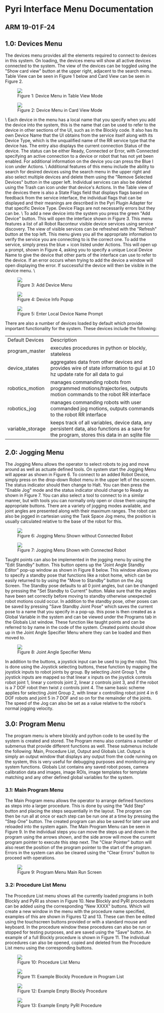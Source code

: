 

# Pyri Interface Menu Documentation


## ARM 19-01 F-24



## 1.0: Devices Menu


The devices menu provides all the elements required to connect to devices in this system. On loading, the devices menu will show all active devices connected to the system. The view
of the devices can be toggled using the "Show card view" button at the upper right, adjacent to the search menu. Table View can be seen in Figure 1 below and Card View can be seen in Figure 2.


<figure><img src="figures/pyri_software_architecture/devicemenutableview.png"><figcaption>Figure 1: Device Menu in Table View Mode</figcaption></figure>


<figure><img src="figures/pyri_software_architecture/devicemenucardview.png"><figcaption>Figure 2: Device Menu in Card View Mode</figcaption></figure>
\
Each device in the menu has a local name that you specify when you add the device into the system, this is the name that can be used to refer to the device in other sections of the UI, such as in the Blockly code. It also has its own Device Name that the UI obtains from the service itself along with its Device Type, which is the unqualified name of the RR service type that the device has. The entry also displays the current connection Status of the device. The status can be either Ready, Connected or Error, with Connected specifying an active connection to a device or robot that has not yet been enabled. For additional information on the device you can press the Blue I icon under Actions.  \ 
Additional features of this menu include the ability to search for desired devices using the search menu in the upper right and also select multiple devices and delete them using the "Remove Selected Devices" button in the upper left. Individual services can also be deleted using the Trash can icon under that device's Actions. In the Table view of the devices there is also a State Flags field that displays flags based on feedback from the service interface, the individual flags that can be displayed and their meanings are described in the Pyri Plugin Adapter for that specific Device Type. Device Flags are not necessarily errors but they can be.   \
To add a new device into the system you press the green "Add Device" button. This will open the interface shown in Figure 3. This menu features a list of all Robot Raconteur visible device services using service discovery. The view of visible services can be refreshed with the "Refresh" button at the top left. This menu gives you all the appropriate information to verify the service you are connecting to is the correct one. To add the service, simply press the blue + icon listed under Actions. This will open up a prompt, shown in Figure 4, asking you to specify a unique Local Device Name to give the device that other parts of the interface can use to refer to the device. If an error occurs when trying to add the device a window will open displaying the error. If successful the device will then be visible in the device menu.  \


<figure><img src="figures/pyri_software_architecture/adddevice.png"><figcaption>Figure 3: Add Device Menu</figcaption></figure>

<figure><img src="figures/pyri_software_architecture/deviceinfo.png"><figcaption>Figure 4: Device Info Popup</figcaption></figure>

<figure><img src="figures/pyri_software_architecture/enterdevicename.png"><figcaption>Figure 5: Enter Local Device Name Prompt</figcaption></figure>

There are also a number of devices loaded by default which provide important functionality for the system. These devices include the following:
<table>
  <tr>
   <td>Default Devices
   </td>
   <td>Description
    </td>
  </tr>
  <tr>
   <td>program_master
   </td>
   <td>executes procedures in python or blockly, stateless
   </td>
   
  </tr>
  <tr>
   <td>device_states
   </td>
   <td>aggregates data from other devices and provides wire of state information to gui at 10 hz update rate for all data to gui
   </td>
   
  </tr>
    <tr>
   <td>robotics_motion
   </td>
   <td>manages commanding robots from programmed motions/trajectories, outputs motion commands to the robot RR interface
   </td>
   
  </tr>
    <tr>
   <td>robotics_jog
   </td>
   <td>manages commanding robots with user commanded jog motions, outputs commands to the robot RR interface
   </td>
   
  </tr>
    <tr>
   <td>variable_storage
   </td>
   <td>keeps track of all variables, device data, any persistent data, also functions as a save for the program, stores this data in an sqlite file
   </td>
   
  </tr>
</table>

## 2.0: Jogging Menu

The Jogging Menu allows the operator to select robots to jog and move around as well as actuate defined tools. On system start the Jogging Menu will appear as shown in Figure 6. To connect to an added Robot Device, simply press on the drop-down Robot menu in the upper left of the screen. The status indicator should then change to Halt. You can then press the "Enable Jog" mode and the status indicator should change to Ready as shown in Figure 7. You can also select a tool to connect to in a similar manner, but with tools you can normally only open or close them using the appropriate buttons. There are a variety of jogging modes available, and joint angles are presented along with their maximum ranges. The robot can also be jogged in cartesian using the Task Space Jog menu, the position is usually calculated relative to the base of the robot for this. 


<figure><img src="figures/pyri_software_architecture/erroredjogmenu.png"><figcaption>Figure 6: Jogging Menu Shown without Connected Robot</figcaption></figure>

<figure><img src="figures/pyri_software_architecture/jogmenu.PNG"><figcaption>Figure 7: Jogging Menu Shown with Connected Robot</figcaption></figure>

Taught points can also be implemented in the jogging menu by using the "Edit Standby" button. This button opens up the "Joint Angle Standby Editor" pop-up window as shown in Figure 8 below. This window allows you to specify a standby pose that functions like a robot home, which can be easily returned to by using the "Move to Standby" button on the Jog Screen. The Standby pose defaults to all 0 joint angles, but can be changed by pressing the "Set Standby to Current" button. Make sure that the angles have been set correctly before moving to standby otherwise unexpected robot motions could occur. In addition to the standby pose, other poses can be saved by pressing "Save Standby Joint Pose" which saves the current pose to a name that you specify in a pop-up. this pose is then created as a Global Variable in the system and can be viewed under the Programs tab in the Globals List window. These function like taught points and can be referred to by name in the code of the system. Created points should show up in the Joint Angle Specifier Menu where they can be loaded and then moved to. 

<figure><img src="figures/pyri_software_architecture/angleeditor.PNG"><figcaption>Figure 8: Joint Angle Specifier Menu</figcaption></figure>

In addition to the buttons, a joystick input can be used to jog the robot. This is done using the Joystick selecting buttons, these function by mapping the joystick inputs to robot joints by group. By selecting Joint Group 1, the joystick inputs are mapped so that linear x inputs on the joystick controls robot joint 1, linear y controls joint 2, linear z controls joint 3, and if the robot is a 7 DOF robot then twist z controls joint 4. The same basic scheme applies for selecting Joint Group 2, with linear x controlling robot joint 4 in 6 DOF robots and joint 5 in 7 DOF and so on for the remainder of the joints. The speed of the Jog can also be set as a value relative to the robot's normal jogging velocity.




## 3.0: Program Menu

The program menu is where blockly and python code to be used by the system is created and stored. The Program menu also contains a number of submenus that provide different functions as well. These submenus include the following: Main, Procedure List, Output and Globals List. Output is simply an output window that displays any output from the code running on the system, this is very useful for debugging purposes and monitoring any system functions. Globals List contains any saved robot poses, camera calibration data and images, image ROIs, image templates for template matching and any other defined global variables for the system. 

### 3.1: Main Program Menu

The Main Program menu allows the operator to arrange defined functions as steps into a larger procedure. This is done by using the "Add Step" button and placing the steps sequentially in the layout. The program can then be run all at once or each step can be run one at a time by pressing the "Step One" button. The created program can also be saved for later use and reloaded into the system again. The Main Program Menu can be seen in Figure 9. In the individual steps you can move the steps up and down in the program using the arrows shown, and the side arrow will move the current program pointer to execute this step next. The "Clear Pointer" button will also reset the position of the program pointer to the start of the program. Errors in the system can also be cleared using the "Clear Errors" button to proceed with operations.

<figure><img src="figures/pyri_software_architecture/programmenu.PNG"><figcaption>Figure 9: Program Menu Main Run Screen</figcaption></figure>

### 3.2: Procedure List Menu

The Procedure List menu shows all the currently loaded programs in both Blockly and PyRI as shown in Figure 10. New Blockly and PyRI procedures can be added using the corresponding "New XXXX" buttons. Which will create a new window in the menu with the procedure name specified, examples of this are shown in Figures 12 and 13. These can then be edited using the touchscreen buttons provided or with a standard mouse and keyboard. In the procedure window these procedures can also be run or stopped for testing purposes, and are saved using the "Save" button. An example of a full Blockly procedure is shown in Figure 11. The individual procedures can also be opened, copied and deleted from the Procedure List menu using the corresponding buttons.

<figure><img src="figures/pyri_software_architecture/procedurelist.PNG"><figcaption>Figure 10: Procedure List Menu</figcaption></figure>

<figure><img src="figures/pyri_software_architecture/blockly1.PNG"><figcaption>Figure 11: Example Blockly Procedure in Program List</figcaption></figure>

<figure><img src="figures/pyri_software_architecture/exampleblockly.PNG"><figcaption>Figure 12: Example Empty Blockly Procedure</figcaption></figure>

<figure><img src="figures/pyri_software_architecture/examplepyri.PNG"><figcaption>Figure 13: Example Empty PyRI Procedure</figcaption></figure>

